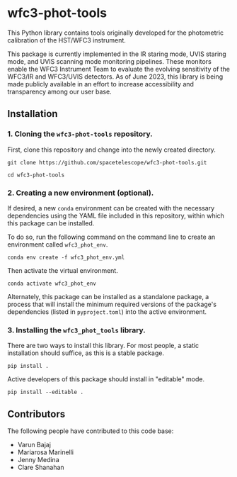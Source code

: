 # wfc3-phot-tools

This Python library contains tools originally developed for the photometric calibration of the HST/WFC3 instrument.

This package is currently implemented in the IR staring mode, UVIS staring mode, and UVIS scanning mode monitoring pipelines. These monitors enable the WFC3 Instrument Team to evaluate the evolving sensitivity of the WFC3/IR and WFC3/UVIS detectors. As of June 2023, this library is being made publicly available in an effort to increase accessibility and transparency among our user base.

## Installation

### 1. Cloning the `wfc3-phot-tools` repository.

First, clone this repository and change into the newly created directory.

```
git clone https://github.com/spacetelescope/wfc3-phot-tools.git

cd wfc3-phot-tools
```

### 2. Creating a new environment (optional).

If desired, a new `conda` environment can be created with the necessary dependencies using the YAML file included in this repository, within which this package can be installed.

To do so, run the following command on the command line to create an environment called `wfc3_phot_env`.

```
conda env create -f wfc3_phot_env.yml
```

Then activate the virtual environment.

```
conda activate wfc3_phot_env
```

Alternately, this package can be installed as a standalone package, a process that will install the minimum required versions of the package's dependencies (listed in `pyproject.toml`) into the active environment.


### 3. Installing the `wfc3_phot_tools` library.

There are two ways to install this library. For most people, a static installation should suffice, as this is a stable package.

```
pip install .
```

Active developers of this package should install in "editable" mode.

```
pip install --editable .
```

## Contributors

The following people have contributed to this code base:
- Varun Bajaj
- Mariarosa Marinelli
- Jenny Medina
- Clare Shanahan

